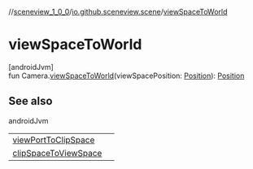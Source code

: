 //[sceneview_1_0_0](../../index.md)/[io.github.sceneview.scene](index.md)/[viewSpaceToWorld](view-space-to-world.md)

# viewSpaceToWorld

[androidJvm]\
fun Camera.[viewSpaceToWorld](view-space-to-world.md)(viewSpacePosition: [Position](../io.github.sceneview.math/index.md#945960193%2FClasslikes%2F-602047187)): [Position](../io.github.sceneview.math/index.md#945960193%2FClasslikes%2F-602047187)

## See also

androidJvm

| | |
|---|---|
| [viewPortToClipSpace](../io.github.sceneview.view/view-port-to-clip-space.md) |  |
| [clipSpaceToViewSpace](clip-space-to-view-space.md) |  |
